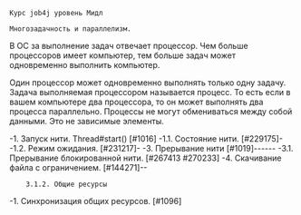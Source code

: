     Курс job4j уровень Мидл

    Многозадачность и параллелизм.

В ОС за выполнение задач отвечает процессор. Чем больше процессоров имеет
компьютер, тем больше задач может одновременно выполнить компьютер.

Один процессор может одновременно выполнять только одну задачу. Задача
выполняемая процессором называется процесс. То есть если в вашем компьютере
два процессора, то он может выполнять два процесса параллельно. Процессы не 
могут обмениваться между собой данными. Это не зависимые элементы.

-1. Запуск нити. Thread#start() [#1016]
-1.1. Состояние нити. [#229175]-
-1.2. Режим ожидания. [#231217]-
-3. Прерывание нити [#1019]------
-3.1. Прерывание блокированной нити. [#267413 #270233]
-4. Скачивание файла с ограничением. [#144271]--

        3.1.2. Общие ресурсы
-1. Синхронизация общих ресурсов. [#1096]